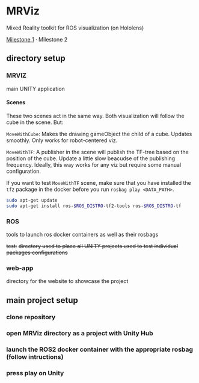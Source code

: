 # MRViz

Mixed Reality toolkit for ROS visualization (on Hololens)

[Milestone 1](./milestone_1.pdf) · Milestone 2

## directory setup

### MRVIZ

main UNITY application

#### Scenes

These two scenes act in the same way. Both visualization will follow the cube in the scene. But:

`MoveWithCube`: Makes the drawing gameObject the child of a cube. Updates smoothly. Only works for robot-centered viz.

`MoveWithTF`: A publisher in the scene will publish the TF-tree based on the position of the cube. Update a little slow beacudse of the publishing frequency. Ideally, this way works for any viz but require some manual configuration.

If you want to test `MoveWithTF` scene, make sure that you have installed the `tf2` package in the docker before you run `rosbag play <DATA_PATH>`.

```sh
sudo apt-get update
sudo apt-get install ros-$ROS_DISTRO-tf2-tools ros-$ROS_DISTRO-tf
```

### ROS

tools to launch ros docker containers as well as their rosbags

~~test:~~
~~directory used to place all UNITY projects used to test individual packages configurations~~

### web-app

directory for the website to showcase the project

## main project setup

### clone repository

### open MRViz directory as a project with Unity Hub

### launch the ROS2 docker container with the appropriate rosbag (follow intructions)

### press play on Unity
